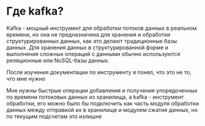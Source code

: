 # Где kafka?

Kafka - мощный инструмент для обработки потоков данных в реальном времени,
но она не предназначена для хранения и обработки структурированных данных,
как это делают традиционные базы данных.
Для хранения данных в структурированной форме и выполнения сложных операций с
данными обычно используются реляционные или NoSQL-базы данных.

После изучения документации по инструменту я понял, что это не то, что мне нужно

Мне нужны быстрые операции добавления и получения упорядоченных по времени потоковых данных из хранилища, 
а kafka - инструмент обработки, его можно было бы подключить как часть модуля обработки данных 
между отправкой их в хранилище и модулем сжатия данных, но по текущим подсчетам это излишне 
